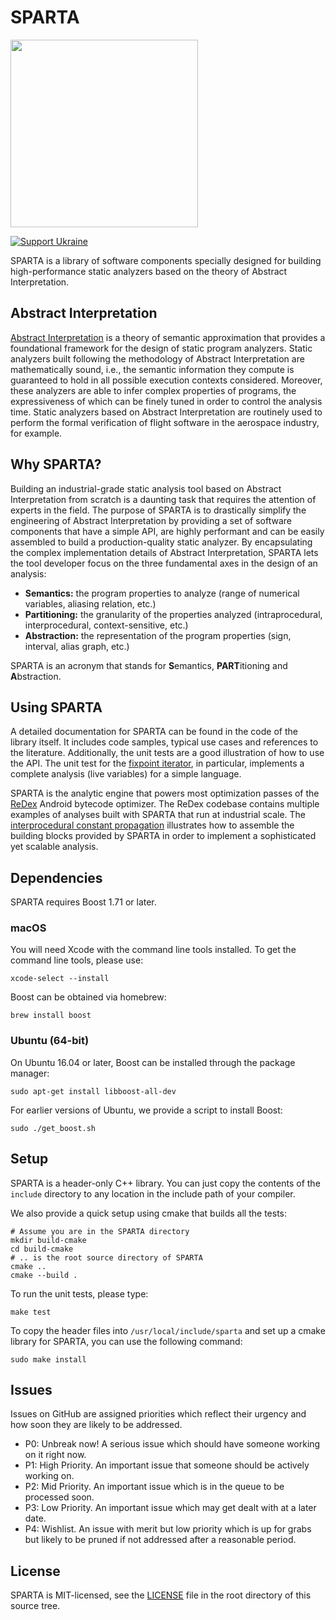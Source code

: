 # SPARTA

<img src="SPARTA.png" width="300" height="300"/> 

[![Support Ukraine](https://img.shields.io/badge/Support-Ukraine-FFD500?style=flat&labelColor=005BBB)](https://opensource.fb.com/support-ukraine)

SPARTA is a library of software components specially designed for building high-performance static analyzers based on the theory of Abstract Interpretation.

## Abstract Interpretation

[Abstract Interpretation](https://en.wikipedia.org/wiki/Abstract_interpretation) is a theory of semantic approximation that provides a foundational framework for the design of static program analyzers. Static analyzers built following the methodology of Abstract Interpretation are mathematically sound, i.e., the semantic information they compute is guaranteed to hold in all possible execution contexts considered. Moreover, these analyzers are able to infer complex properties of programs, the expressiveness of which can be finely tuned in order to control the analysis time. Static analyzers based on Abstract Interpretation are routinely used to perform the formal verification of flight software in the aerospace industry, for example.

## Why SPARTA?

Building an industrial-grade static analysis tool based on Abstract Interpretation from scratch is a daunting task that requires the attention of experts in the field. The purpose of SPARTA is to drastically simplify the engineering of Abstract Interpretation by providing a set of software components that have a simple API, are highly performant and can be easily assembled to build a production-quality static analyzer. By encapsulating the complex implementation details of Abstract Interpretation, SPARTA lets the tool developer focus on the three fundamental axes in the design of an analysis:

* **Semantics:** the program properties to analyze (range of numerical variables, aliasing relation, etc.)
* **Partitioning:** the granularity of the properties analyzed (intraprocedural, interprocedural, context-sensitive, etc.)
* **Abstraction:** the representation of the program properties (sign, interval, alias graph, etc.)

SPARTA is an acronym that stands for **S**emantics, **PART**itioning and **A**bstraction.

## Using SPARTA

A detailed documentation for SPARTA can be found in the code of the library itself. It includes code samples, typical use cases and references to the literature. Additionally, the unit tests are a good illustration of how to use the API. The unit test for the [fixpoint iterator](test/MonotonicFixpointIteratorTest.cpp), in particular, implements a complete analysis (live variables) for a simple language.

SPARTA is the analytic engine that powers most optimization passes of the [ReDex](https://github.com/facebook/redex) Android bytecode optimizer. The ReDex codebase contains multiple examples of analyses built with SPARTA that run at industrial scale. The [interprocedural constant propagation](https://github.com/facebook/redex/tree/master/service/constant-propagation) illustrates how to assemble the building blocks provided by SPARTA in order to implement a sophisticated yet scalable analysis.

## Dependencies

SPARTA requires Boost 1.71 or later.

### macOS

You will need Xcode with the command line tools installed. To get the command line tools, please use:

```
xcode-select --install
```

Boost can be obtained via homebrew:

```
brew install boost
```

### Ubuntu (64-bit)

On Ubuntu 16.04 or later, Boost can be installed through the package manager:

```
sudo apt-get install libboost-all-dev
```

For earlier versions of Ubuntu, we provide a script to install Boost:

```
sudo ./get_boost.sh
```

## Setup

SPARTA is a header-only C++ library. You can just copy the contents of the `include` directory to any location in the include path of your compiler.

We also provide a quick setup using cmake that builds all the tests:

```
# Assume you are in the SPARTA directory
mkdir build-cmake
cd build-cmake
# .. is the root source directory of SPARTA
cmake ..
cmake --build .
```

To run the unit tests, please type:

```
make test
```

To copy the header files into `/usr/local/include/sparta` and set up a cmake library for SPARTA, you can use the following command:

```
sudo make install
```


## Issues


Issues on GitHub are assigned priorities which reflect their urgency and how soon they are likely to be addressed.

* P0: Unbreak now! A serious issue which should have someone working on it right now.
* P1: High Priority. An important issue that someone should be actively working on.
* P2: Mid Priority. An important issue which is in the queue to be processed soon.
* P3: Low Priority. An important issue which may get dealt with at a later date.
* P4: Wishlist. An issue with merit but low priority which is up for grabs but likely to be pruned if not addressed after a reasonable period.

## License

SPARTA is MIT-licensed, see the [LICENSE](LICENSE) file in the root directory of this source tree.

